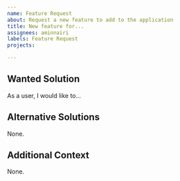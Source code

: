 ```yaml
---
name: Feature Request
about: Request a new feature to add to the application
title: New feature for...
assignees: aminnairi
labels: Feature Request
projects: 

---
```


## Wanted Solution

As a user, I would like to...

## Alternative Solutions

None.

## Additional Context

None.